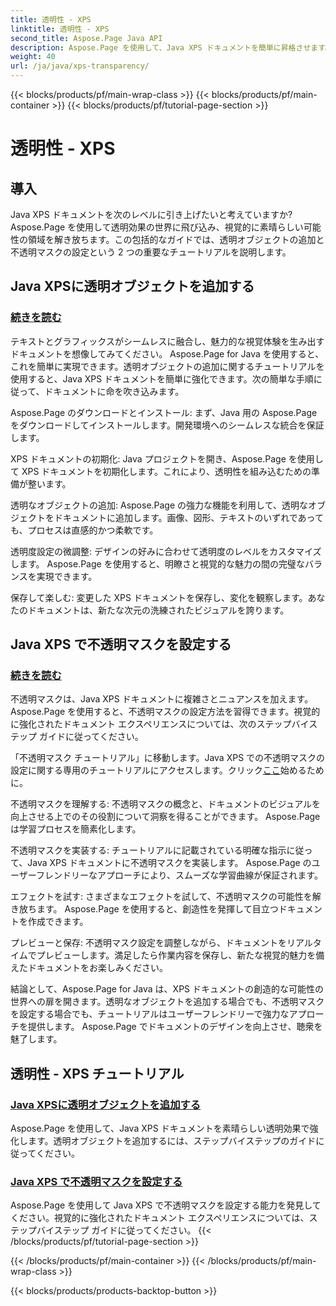 ```yaml
---
title: 透明性 - XPS
linktitle: 透明性 - XPS
second_title: Aspose.Page Java API
description: Aspose.Page を使用して、Java XPS ドキュメントを簡単に昇格させます。視覚効果を高めるために、チュートリアルで透明なオブジェクトを追加し、不透明マスクを設定する方法を学びます。
weight: 40
url: /ja/java/xps-transparency/
---
```


{{< blocks/products/pf/main-wrap-class >}}
{{< blocks/products/pf/main-container >}}
{{< blocks/products/pf/tutorial-page-section >}}

# 透明性 - XPS

## 導入

Java XPS ドキュメントを次のレベルに引き上げたいと考えていますか? Aspose.Page を使用して透明効果の世界に飛び込み、視覚的に素晴らしい可能性の領域を解き放ちます。この包括的なガイドでは、透明オブジェクトの追加と不透明マスクの設定という 2 つの重要なチュートリアルを説明します。

## Java XPSに透明オブジェクトを追加する
### [続きを読む](./add-transparent-object/)

テキストとグラフィックスがシームレスに融合し、魅力的な視覚体験を生み出すドキュメントを想像してみてください。 Aspose.Page for Java を使用すると、これを簡単に実現できます。透明オブジェクトの追加に関するチュートリアルを使用すると、Java XPS ドキュメントを簡単に強化できます。次の簡単な手順に従って、ドキュメントに命を吹き込みます。

Aspose.Page のダウンロードとインストール: まず、Java 用の Aspose.Page をダウンロードしてインストールします。開発環境へのシームレスな統合を保証します。

XPS ドキュメントの初期化: Java プロジェクトを開き、Aspose.Page を使用して XPS ドキュメントを初期化します。これにより、透明性を組み込むための準備が整います。

透明なオブジェクトの追加: Aspose.Page の強力な機能を利用して、透明なオブジェクトをドキュメントに追加します。画像、図形、テキストのいずれであっても、プロセスは直感的かつ柔軟です。

透明度設定の微調整: デザインの好みに合わせて透明度のレベルをカスタマイズします。 Aspose.Page を使用すると、明瞭さと視覚的な魅力の間の完璧なバランスを実現できます。

保存して楽しむ: 変更した XPS ドキュメントを保存し、変化を観察します。あなたのドキュメントは、新たな次元の洗練されたビジュアルを誇ります。

## Java XPS で不透明マスクを設定する
### [続きを読む](./set-opacity-mask/)

不透明マスクは、Java XPS ドキュメントに複雑さとニュアンスを加えます。 Aspose.Page を使用すると、不透明マスクの設定方法を習得できます。視覚的に強化されたドキュメント エクスペリエンスについては、次のステップバイステップ ガイドに従ってください。

 「不透明マスク チュートリアル」に移動します。Java XPS での不透明マスクの設定に関する専用のチュートリアルにアクセスします。クリック[ここ](./set-opacity-mask/)始めるために。

不透明マスクを理解する: 不透明マスクの概念と、ドキュメントのビジュアルを向上させる上でのその役割について洞察を得ることができます。 Aspose.Page は学習プロセスを簡素化します。

不透明マスクを実装する: チュートリアルに記載されている明確な指示に従って、Java XPS ドキュメントに不透明マスクを実装します。 Aspose.Page のユーザーフレンドリーなアプローチにより、スムーズな学習曲線が保証されます。

エフェクトを試す: さまざまなエフェクトを試して、不透明マスクの可能性を解き放ちます。 Aspose.Page を使用すると、創造性を発揮して目立つドキュメントを作成できます。

プレビューと保存: 不透明マスク設定を調整しながら、ドキュメントをリアルタイムでプレビューします。満足したら作業内容を保存し、新たな視覚的魅力を備えたドキュメントをお楽しみください。

結論として、Aspose.Page for Java は、XPS ドキュメントの創造的な可能性の世界への扉を開きます。透明なオブジェクトを追加する場合でも、不透明マスクを設定する場合でも、チュートリアルはユーザーフレンドリーで強力なアプローチを提供します。 Aspose.Page でドキュメントのデザインを向上させ、聴衆を魅了します。
## 透明性 - XPS チュートリアル
### [Java XPSに透明オブジェクトを追加する](./add-transparent-object/)
Aspose.Page を使用して、Java XPS ドキュメントを素晴らしい透明効果で強化します。透明オブジェクトを追加するには、ステップバイステップのガイドに従ってください。 
### [Java XPS で不透明マスクを設定する](./set-opacity-mask/)
Aspose.Page を使用して Java XPS で不透明マスクを設定する能力を発見してください。視覚的に強化されたドキュメント エクスペリエンスについては、ステップバイステップ ガイドに従ってください。
{{< /blocks/products/pf/tutorial-page-section >}}

{{< /blocks/products/pf/main-container >}}
{{< /blocks/products/pf/main-wrap-class >}}

{{< blocks/products/products-backtop-button >}}
